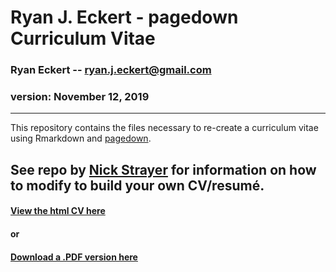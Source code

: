 Ryan J. Eckert - pagedown Curriculum Vitae
==========================================

### Ryan Eckert -- <ryan.j.eckert@gmail.com>

### version: November 12, 2019

------------------------------------------------------------------------
This repository contains the files necessary to re-create a curriculum vitae using Rmarkdown and [pagedown](https://pagedown.rbind.io/).

See repo by [Nick Strayer](https://github.com/nstrayer/cv) for information on how to modify to build your own CV/resumé.
------------------------------------------------------------------------

#### [View the html CV here](https://ryaneckert.github.io/cv/)<br>

#### or

#### [Download a .PDF version here](https://github.com/RyanEckert/cv/raw/master/RJEckert_CV.pdf)<br>


